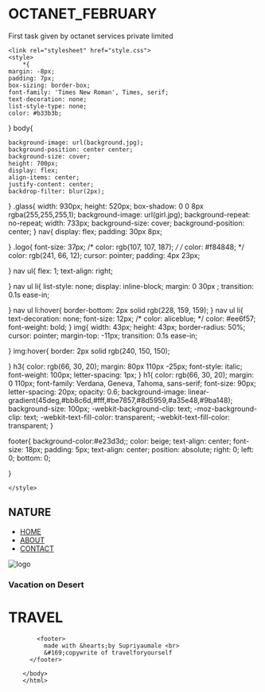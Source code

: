# OCTANET_FEBRUARY
First task given by octanet services private limited 

<!DOCTYPE html>
<html lang="en">
<head>
    <meta charset="UTF-8">
    <meta name="viewport" content="width=device-width, initial-scale=1.0">
    <title>Travel for Yourself</title>
    <link
    href="https://cdn.jsdelivr.net/npm/remixicon@4.1.0/fonts/remixicon.css"
    rel="stylesheet"/>

    <link rel="stylesheet" href="style.css">
    <style>
        *{
    margin: -8px;
    padding: 7px;
    box-sizing: border-box;
    font-family: 'Times New Roman', Times, serif;
    text-decoration: none;
    list-style-type: none;
    color: #b33b3b;
}
body{
    
    background-image: url(background.jpg);
    background-position: center center;
    background-size: cover;
    height: 700px;
    display: flex;
    align-items: center;
    justify-content: center;
    backdrop-filter: blur(2px);
}
.glass{
    width: 930px;
    height: 520px;
    box-shadow: 0 0 8px rgba(255,255,255,1);
    background-image: url(girl.jpg);
    background-repeat: no-repeat;
    width: 733px;
    background-size: cover;
    background-position: center;
}
nav{
    display: flex;
    padding: 30px 8px;

}
.logo{
    font-size: 37px;
    /* color: rgb(107, 107, 187); */
   /* color:  #f84848; */
   color: rgb(241, 66, 12);
    cursor: pointer;
    padding: 4px 23px;

}
nav ul{
    flex: 1;
    text-align: right;

}
nav ul li{
    list-style: none;
    display: inline-block;
    margin: 0 30px ;
    transition: 0.1s ease-in;

}
nav ul li:hover{
    border-bottom: 2px solid rgb(228, 159, 159);
}
nav ul li{
    text-decoration: none;
    font-size: 12px;
    /* color: aliceblue; */
    color: #ee6f57;
    font-weight: bold;
}
img{
    width: 43px;
    height: 43px;
    border-radius: 50%;
    cursor: pointer;
    margin-top: -11px;
    transition: 0.1s ease-in;

}
img:hover{
    border: 2px solid rgb(240, 150, 150);

}
h3{
    color: rgb(66, 30, 20);
    margin: 80px 110px -25px;
    font-style: italic;
    font-weight: 100px;
    letter-spacing: 1px;
}
h1{
    color: rgb(66, 30, 20);
    margin: 0 110px;
    font-family: Verdana, Geneva, Tahoma, sans-serif;
    font-size: 90px;
    letter-spacing: 20px;
    opacity: 0.6;
    background-image: linear-gradient(45deg,#bb8c6d,#fff,#be7857,#8d5959,#a35e48,#9ba148);
    background-size: 100px;
    -webkit-background-clip:  text;
    -moz-background-clip:     text;
    -webkit-text-fill-color: transparent;
    -webkit-text-fill-color: transparent;
}

footer{
  background-color:#e23d3d;;
  color: beige;
  text-align: center;
  font-size: 18px;
  padding: 5px;
  text-align: center;
  position: absolute;
  right: 0;
  left: 0;
  bottom: 0;

}

    </style>
</head>
    <div class="glass">
        <nav>
            <h2 class="logo">NATURE</h2>
            <ul>
                <li><a href="#">HOME</a></li>
                <li><a href="#">ABOUT</a></li>
                <li><a href="#">CONTACT </a></li>
            </ul>
            <img src="logo3.jpg" alt="logo">
        </nav>
        <div>
            <h3>Vacation on Desert</h3>
            <h1>TRAVEL</h1>
        </div>
            
            <footer>
              made with &hearts;by Supriyaumale <br>
              &#169;copywrite of travelforyourself
          </footer>
      
        </body>
        </html>